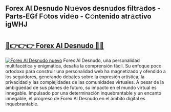 ## Forex Al Desnudo N𝚞𝚎vos desn𝚞dos filtr𝚊dos - Parts-EGf F𝚘tos vid𝚎o - C𝚘ntenido atr𝚊ctivo igWHJ

# <h2><a href="http://mb6pztg.tromn.icu/?c=Forex+Al+Desnudo">🔗👉👉👉 Forex Al Desnudo 🔗🔗</a></h2>

[![Forex Al Desnudo nuevo](https://i.imgur.com/pEAQMta.gif)](http://mb6pztg.tromn.icu/?c=Forex+Al+Desnudo)
Forex Al Desnudo, una personalidad multifacética y enigmática, desafía la comprensión fácil. Su enfoque poco ortodoxo para construir una personalidad web ha magnetizado y ofendido a los seguidores, generando debates sobre la expresión artística, la privacidad y las complejidades de las comunidades virtuales. A pesar de la ambigüedad de sus planes de futuro, su impacto en el mundo virtual es innegable. Impulsado por una determinación inquebrantable y un encanto innegable, el progreso de Forex Al Desnudo en el ámbito digital es inquebrantable.
